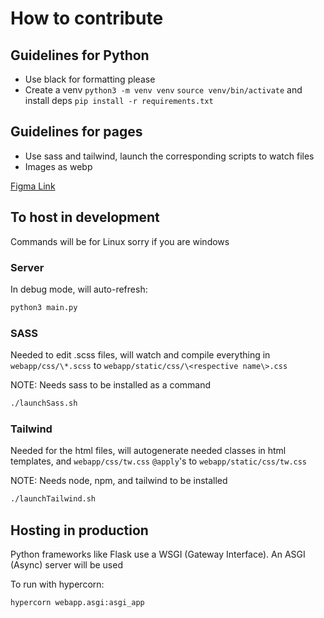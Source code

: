 # How to contribute

## Guidelines for Python

* Use black for formatting please
* Create a venv `python3 -m venv venv` `source venv/bin/activate` and install deps `pip install -r requirements.txt`

## Guidelines for pages

* Use sass and tailwind, launch the corresponding scripts to watch files
* Images as webp

[Figma Link](https://www.figma.com/design/zmH7BDM1CIoqbfE5FyP3o3/Main-Page?node-id=0-1&t=l5gFmo4JciSH0Vq8-0)

## To host in development

Commands will be for Linux sorry if you are windows

### Server

In debug mode, will auto-refresh:

```bash
python3 main.py
```

### SASS

Needed to edit .scss files, will watch and compile everything in `webapp/css/\*.scss` to `webapp/static/css/\<respective name\>.css`

NOTE: Needs sass to be installed as a command

```bash
./launchSass.sh
```

### Tailwind

Needed for the html files, will autogenerate needed classes in html templates, and `webapp/css/tw.css` `@apply`'s to `webapp/static/css/tw.css`

NOTE: Needs node, npm, and tailwind to be installed

```bash
./launchTailwind.sh
```

## Hosting in production

Python frameworks like Flask use a WSGI (Gateway Interface). An ASGI (Async) server will be used

To run with hypercorn:

```bash
hypercorn webapp.asgi:asgi_app
```
